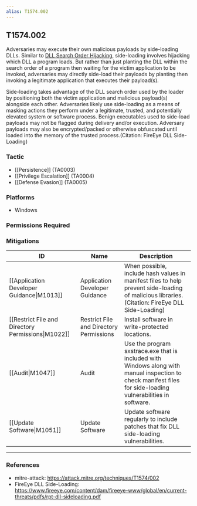 ```yaml
---
alias: T1574.002
---
```


## T1574.002

Adversaries may execute their own malicious payloads by side-loading DLLs. Similar to [DLL Search Order Hijacking](https://attack.mitre.org/techniques/T1574/001), side-loading involves hijacking which DLL a program loads. But rather than just planting the DLL within the search order of a program then waiting for the victim application to be invoked, adversaries may directly side-load their payloads by planting then invoking a legitimate application that executes their payload(s).

Side-loading takes advantage of the DLL search order used by the loader by positioning both the victim application and malicious payload(s) alongside each other. Adversaries likely use side-loading as a means of masking actions they perform under a legitimate, trusted, and potentially elevated system or software process. Benign executables used to side-load payloads may not be flagged during delivery and/or execution. Adversary payloads may also be encrypted/packed or otherwise obfuscated until loaded into the memory of the trusted process.(Citation: FireEye DLL Side-Loading)


### Tactic
- [[Persistence]] (TA0003)
- [[Privilege Escalation]] (TA0004)
- [[Defense Evasion]] (TA0005)

### Platforms
- Windows

### Permissions Required

### Mitigations

| ID | Name | Description |
| --- | --- | --- |
| [[Application Developer Guidance\|M1013]] | Application Developer Guidance | When possible, include hash values in manifest files to help prevent side-loading of malicious libraries.(Citation: FireEye DLL Side-Loading) |
| [[Restrict File and Directory Permissions\|M1022]] | Restrict File and Directory Permissions | Install software in write-protected locations. |
| [[Audit\|M1047]] | Audit | Use the program sxstrace.exe that is included with Windows along with manual inspection to check manifest files for side-loading vulnerabilities in software. |
| [[Update Software\|M1051]] | Update Software | Update software regularly to include patches that fix DLL side-loading vulnerabilities. |


---
### References

- mitre-attack: https://attack.mitre.org/techniques/T1574/002
- FireEye DLL Side-Loading: https://www.fireeye.com/content/dam/fireeye-www/global/en/current-threats/pdfs/rpt-dll-sideloading.pdf
